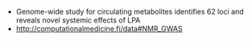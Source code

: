 * Genome-wide study for circulating metabolites identifies 62 loci and reveals novel systemic effects of LPA
* http://computationalmedicine.fi/data#NMR_GWAS
